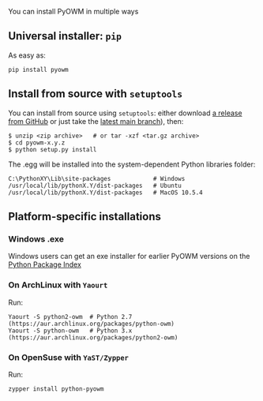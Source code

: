 You can install PyOWM in multiple ways

## Universal installer: `pip`

As easy as:

```
pip install pyowm
```

## Install from source with `setuptools`

You can install from source using `setuptools`: either download [a release from GitHub](https://github.com/csparpa/pyowm/releases) or just take the [latest main branch](https://github.com/csparpa/pyowm/archive/master.zip)), then:

```shell
$ unzip <zip archive>   # or tar -xzf <tar.gz archive>
$ cd pyowm-x.y.z
$ python setup.py install
```
The .egg will be installed into the system-dependent Python libraries folder:

    C:\PythonXY\Lib\site-packages            # Windows
    /usr/local/lib/pythonX.Y/dist-packages   # Ubuntu
    /usr/local/lib/pythonX.Y/dist-packages   # MacOS 10.5.4

## Platform-specific installations

### Windows .exe

Windows users can get an exe installer for earlier PyOWM versions on the [Python Package Index](https://pypi.python.org/pypi/pyowm)

### On ArchLinux with `Yaourt`
Run:

```
Yaourt -S python2-owm  # Python 2.7 (https://aur.archlinux.org/packages/python-owm)
Yaourt -S python-owm   # Python 3.x (https://aur.archlinux.org/packages/python2-owm)
```

### On OpenSuse with `YaST/Zypper`
Run:

```
zypper install python-pyowm
```
